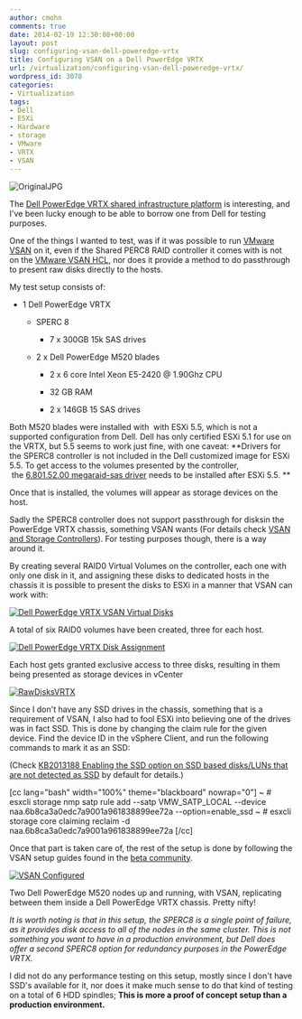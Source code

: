 ```yaml
---
author: cmohn
comments: true
date: 2014-02-19 12:30:08+00:00
layout: post
slug: configuring-vsan-dell-poweredge-vrtx
title: Configuring VSAN on a Dell PowerEdge VRTX
url: /virtualization/configuring-vsan-dell-poweredge-vrtx/
wordpress_id: 3078
categories:
- Virtualization
tags:
- Dell
- ESXi
- Hardware
- storage
- VMware
- VRTX
- VSAN
---
```


![OriginalJPG](http://vninja.net/wordpress/wp-content/uploads/2014/02/OriginalJPG.jpeg)

The [Dell PowerEdge VRTX shared infrastructure platform](http://www.dell.com/us/business/p/poweredge-vrtx/pd) is interesting, and I've been lucky enough to be able to borrow one from Dell for testing purposes.

One of the things I wanted to test, was if it was possible to run [VMware VSAN](http://www.vmware.com/products/virtual-san) on it, even if the Shared PERC8 RAID controller it comes with is not on the [VMware VSAN HCL](http://www.vmware.com/resources/compatibility/search.php), nor does it provide a method to do passthrough to present raw disks directly to the hosts.

My test setup consists of:




    
  * 1 Dell PowerEdge VRTX

    
    * SPERC 8

    
      * 7 x 300GB 15k SAS drives




    
    * 2 x Dell PowerEdge M520 blades

    
      * 2 x 6 core Intel Xeon E5-2420 @ 1.90Ghz CPU

    
      * 32 GB RAM

    
      * 2 x 146GB 15 SAS drives









Both M520 blades were installed with  with ESXi 5.5, which is not a supported configuration from Dell. Dell has only certified ESXi 5.1 for use on the VRTX, but 5.5 seems to work just fine, with one caveat: **Drivers for the SPERC8 controller is not included in the Dell customized image for ESXi 5.5. To get access to the volumes presented by the controller,  the [6.801.52.00 megaraid-sas driver](http://www.vmware.com/resources/compatibility/detail.php?deviceCategory=io&productid=34775&deviceCategory=io&keyword=shared&page=1&display_interval=10&sortColumn=Partner&sortOrder=Asc) needs to be installed after ESXi 5.5. **

Once that is installed, the volumes will appear as storage devices on the host.

Sadly the SPERC8 controller does not support passthrough for disksin the PowerEdge VRTX chassis, something VSAN wants (For details check [VSAN and Storage Controllers](https://blogs.vmware.com/vsphere/2013/09/vsan-and-storage-controllers.html)). For testing purposes though, there is a way around it.

By creating several RAID0 Virtual Volumes on the controller, each one with only one disk in it, and assigning these disks to dedicated hosts in the chassis it is possible to present the disks to ESXi in a manner that VSAN can work with:



[![Dell PowerEdge VRTX VSAN Virtual Disks](http://vninja.net/wordpress/wp-content/uploads/2014/02/CMC-FLBNZY1-Manage-Virtual-Disks-2014-02-18-13-14-41-2014-02-18-13-14-43-1024x489.png)](http://vninja.net/wordpress/wp-content/uploads/2014/02/CMC-FLBNZY1-Manage-Virtual-Disks-2014-02-18-13-14-41-2014-02-18-13-14-43.png)



A total of six RAID0 volumes have been created, three for each host.



[![Dell PowerEdge VRTX Disk Assignment](http://vninja.net/wordpress/wp-content/uploads/2014/02/CMC-FLBNZY1-Assign-Virtual-Disks-2014-02-18-13-15-45-2014-02-18-13-15-47-1024x489.png)](http://vninja.net/wordpress/wp-content/uploads/2014/02/CMC-FLBNZY1-Assign-Virtual-Disks-2014-02-18-13-15-45-2014-02-18-13-15-47.png)



Each host gets granted exclusive access to three disks, resulting in them being presented as storage devices in vCenter



[![RawDisksVRTX](http://vninja.net/wordpress/wp-content/uploads/2014/02/RawDisksVRTX.png)](http://vninja.net/wordpress/wp-content/uploads/2014/02/RawDisksVRTX.png)



Since I don't have any SSD drives in the chassis, something that is a requirement of VSAN, I also had to fool ESXi into believing one of the drives was in fact SSD. This is done by changing the claim rule for the given device. Find the device ID in the vSphere Client, and run the following commands to mark it as an SSD:

(Check [KB2013188 Enabling the SSD option on SSD based disks/LUNs that are not detected as SSD](http://kb.vmware.com/selfservice/microsites/search.do?language=en_US&cmd=displayKC&externalId=2013188) by default for details.)

[cc lang="bash" width="100%" theme="blackboard" nowrap="0"]
~ # esxcli storage nmp satp rule add --satp VMW_SATP_LOCAL --device naa.6b8ca3a0edc7a9001a961838899ee72a --option=enable_ssd
~ # esxcli storage core claiming reclaim -d naa.6b8ca3a0edc7a9001a961838899ee72a
[/cc]

Once that part is taken care of, the rest of the setup is done by following the VSAN setup guides found in the [beta community](http://www.vsanbeta.com/).



[![VSAN Configured](http://vninja.net/wordpress/wp-content/uploads/2014/02/New-Document-Royal-TSX-2014-02-19-12-27-47-2014-02-19-12-27-50.png)](http://vninja.net/wordpress/wp-content/uploads/2014/02/New-Document-Royal-TSX-2014-02-19-12-27-47-2014-02-19-12-27-50.png)



Two Dell PowerEdge M520 nodes up and running, with VSAN, replicating between them inside a Dell PowerEdge VRTX chassis. Pretty nifty!

_It is worth noting is that in this setup, the SPERC8 is a single point of failure, as it provides disk access to all of the nodes in the same cluster. This is not something you want to have in a production environment, but Dell does offer a second SPERC8 option for redundancy purposes in the PowerEdge VRTX._

I did not do any performance testing on this setup, mostly since I don't have SSD's available for it, nor does it make much sense to do that kind of testing on a total of 6 HDD spindles;
**This is more a proof of concept setup than a production environment.**
